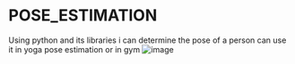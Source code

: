 # POSE_ESTIMATION
Using python and its libraries i can determine the pose of a person can use it in yoga pose estimation or in gym 
![image](https://github.com/GLITCH-08/POSE_ESTIMATION/assets/136345756/4c352377-6ee4-42eb-adbf-bde8dec841a8)
